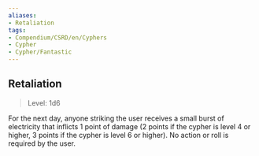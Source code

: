 ```yaml
---
aliases:
- Retaliation
tags:
- Compendium/CSRD/en/Cyphers
- Cypher
- Cypher/Fantastic
---
```


  
## Retaliation  
>Level: 1d6  
  
For the next day, anyone striking the user receives a small burst of electricity that inflicts 1 point of damage (2 points if the cypher is level 4 or higher, 3 points if the cypher is level 6 or higher). No action or roll is required by the user.